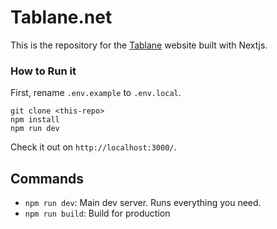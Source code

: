 # Tablane.net

This is the repository for the [Tablane](https://tablane.net) website built with Nextjs.

### How to Run it

First, rename `.env.example` to `.env.local`.

```
git clone <this-repo>
npm install
npm run dev
```

Check it out on `http://localhost:3000/`.

## Commands

- `npm run dev`: Main dev server. Runs everything you need.
- `npm run build`: Build for production
